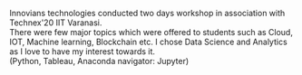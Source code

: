 Innovians technologies conducted two days workshop in association with Technex'20 IIT Varanasi.  
There were few major topics which were offered to students such as Cloud, IOT, Machine learning, Blockchain etc.
I chose Data Science and Analytics as I love to have my interest towards it.  
(Python, Tableau, Anaconda navigator: Jupyter)
